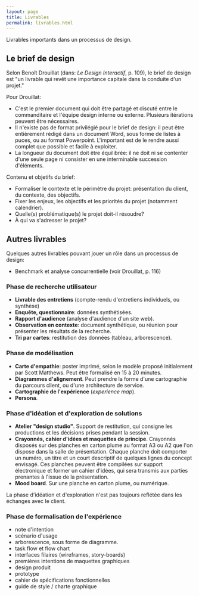 ```yaml
---
layout: page
title: Livrables
permalink: livrables.html
---
```


Livrables importants dans un processus de design.

## Le brief de design

Selon Benoît Drouillat (dans: *Le Design Interactif*, p. 109), le brief de design est "un livrable qui revêt une importance capitale dans la conduite d'un projet."

Pour Drouillat:

- C'est le premier document qui doit être partagé et discuté entre le commanditaire et l'équipe design interne ou externe. Plusieurs itérations peuvent être nécessaires.
- Il n'existe pas de format privilégié pour le brief de design: il peut être entièrement rédigé dans un document Word, sous forme de listes à puces, ou au format Powerpoint. L'important est de le rendre aussi complet que possible et facile à exploiter. 
- La longueur du document doit être équilibrée: il ne doit ni se contenter d'une seule page ni consister en une interminable succession d'éléments.

Contenu et objetifs du brief:

- Formaliser le contexte et le périmètre du projet: présentation du client, du contexte, des objectifs.
- Fixer les enjeux, les objectifs et les priorités du projet (notamment calendrier).
- Quelle(s) problématique(s) le projet doit-il résoudre?
- À qui va s'adresser le projet?


## Autres livrables

Quelques autres livrables pouvant jouer un rôle dans un processus de design:

- Benchmark et analyse concurrentielle (voir Drouillat, p. 116)

### Phase de recherche utilisateur

- **Livrable des entretiens** (compte-rendu d'entretiens individuels, ou synthèse)
- **Enquête, questionnaire**: données synthétisées.
- **Rapport d'audience** (analyse d'audience d'un site web).
- **Observation en contexte**: document synthétique, ou réunion pour présenter les résultats de la recherche.
- **Tri par cartes**: restitution des données (tableau, arborescence).

### Phase de modélisation

- **Carte d'empathie**: poster imprimé, selon le modèle proposé initialement par Scott Matthews. Peut être formalisé en 15 à 20 minutes.
- **Diagrammes d'alignement**. Peut prendre la forme d'une cartographie du parcours client, ou d'une architecture de service.
- **Cartographie de l'expérience** (*experience map*).
- **Persona**.

### Phase d'idéation et d'exploration de solutions

- **Atelier "design studio"**. Support de restitution, qui consigne les productions et les décisions prises pendant la session.
- **Crayonnés, cahier d'idées et maquettes de principe**. Crayonnés disposés sur des planches en carton plume au format A3 ou A2 que l'on dispose dans la salle de présentation. Chaque planche doit comporter un numéro, un titre et un court descriptif de quelques lignes du concept envisagé. Ces planches peuvent être compilées sur support électronique et former un cahier d'idées, qui sera transmis aux parties prenantes à l'issue de la présentation.
- **Mood board**. Sur une planche en carton plume, ou numérique.

La phase d'idéation et d'exploration n'est pas toujours reflétée dans les échanges avec le client.

### Phase de formalisation de l'expérience

- note d'intention
- scénario d'usage
- arborescence, sous forme de diagramme.
- task flow et flow chart
- interfaces filaires (wireframes, story-boards)
- premières intentions de maquettes graphiques
- design produit
- prototype
- cahier de spécifications fonctionnelles
- guide de style / charte graphique